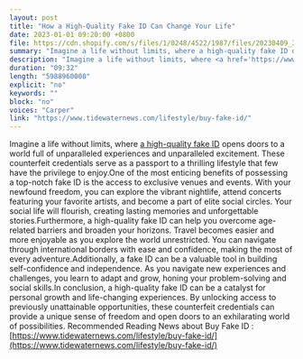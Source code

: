 ```yaml
---
layout: post
title: "How a High-Quality Fake ID Can Change Your Life"
date: 2023-01-01 09:20:00 +0800
file: https://cdn.shopify.com/s/files/1/0248/4522/1987/files/20230409_3.mp3?v=1681044273
summary: "Imagine a life without limits, where a high-quality fake ID opens doors to a world full of unparalleled experiences and unparalleled excitement. These counterfeit credentials serve as a passport to a thrilling lifestyle that few have the privilege to enjoy.One of the most enticing benefits of possessing a top-notch fake ID is the access to exclusive venues and events. With your newfound freedom, you can explore the vibrant nightlife, attend concerts featuring your favorite artists, and become a part of elite social circles. Your social life will flourish, creating lasting memories and unforgettable stories.Furthermore, a high-quality fake ID can help you overcome age-related barriers and broaden your horizons. Travel becomes easier and more enjoyable as you explore the world unrestricted. You can navigate through international borders with ease and confidence, making the most of every adventure.Additionally, a fake ID can be a valuable tool in building self-confidence and independence. As you navigate new experiences and challenges, you learn to adapt and grow, honing your problem-solving and social skills.In conclusion, a high-quality fake ID can be a catalyst for personal growth and life-changing experiences. By unlocking access to previously unattainable opportunities, these counterfeit credentials can provide a unique sense of freedom and open doors to an exhilarating world of possibilities."
description: "Imagine a life without limits, where <a href='https://www.tidewaternews.com/lifestyle/buy-fake-id/'>a high-quality fake ID</a> opens doors to a world full of unparalleled experiences and unparalleled excitement. These counterfeit credentials serve as a passport to a thrilling lifestyle that few have the privilege to enjoy.One of the most enticing benefits of possessing a top-notch fake ID is the access to exclusive venues and events. With your newfound freedom, you can explore the vibrant nightlife, attend concerts featuring your favorite artists, and become a part of elite social circles. Your social life will flourish, creating lasting memories and unforgettable stories.Furthermore, a high-quality fake ID can help you overcome age-related barriers and broaden your horizons. Travel becomes easier and more enjoyable as you explore the world unrestricted. You can navigate through international borders with ease and confidence, making the most of every adventure.Additionally, a fake ID can be a valuable tool in building self-confidence and independence. As you navigate new experiences and challenges, you learn to adapt and grow, honing your problem-solving and social skills.In conclusion, a high-quality fake ID can be a catalyst for personal growth and life-changing experiences. By unlocking access to previously unattainable opportunities, these counterfeit credentials can provide a unique sense of freedom and open doors to an exhilarating world of possibilities.Recommended Reading News about Buy Fake ID:<a href='https://www.tidewaternews.com/lifestyle/buy-fake-id/'>https://www.tidewaternews.com/lifestyle/buy-fake-id/</a> "
duration: "09:32"
length: "5988960000"
explicit: "no"
keywords: ""
block: "no"
voices: "Carper"
link: "https://www.tidewaternews.com/lifestyle/buy-fake-id/"
---
```


Imagine a life without limits, where [a high-quality fake ID](https://www.tidewaternews.com/lifestyle/buy-fake-id/) opens doors to a world full of unparalleled experiences and unparalleled excitement. These counterfeit credentials serve as a passport to a thrilling lifestyle that few have the privilege to enjoy.One of the most enticing benefits of possessing a top-notch fake ID is the access to exclusive venues and events. With your newfound freedom, you can explore the vibrant nightlife, attend concerts featuring your favorite artists, and become a part of elite social circles. Your social life will flourish, creating lasting memories and unforgettable stories.Furthermore, a high-quality fake ID can help you overcome age-related barriers and broaden your horizons. Travel becomes easier and more enjoyable as you explore the world unrestricted. You can navigate through international borders with ease and confidence, making the most of every adventure.Additionally, a fake ID can be a valuable tool in building self-confidence and independence. As you navigate new experiences and challenges, you learn to adapt and grow, honing your problem-solving and social skills.In conclusion, a high-quality fake ID can be a catalyst for personal growth and life-changing experiences. By unlocking access to previously unattainable opportunities, these counterfeit credentials can provide a unique sense of freedom and open doors to an exhilarating world of possibilities. Recommended Reading News about Buy Fake ID
:[https://www.tidewaternews.com/lifestyle/buy-fake-id/](https://www.tidewaternews.com/lifestyle/buy-fake-id/)
